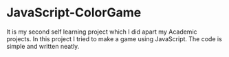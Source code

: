 # JavaScript-ColorGame
It is my second self learning project which I did apart my Academic projects. In this project I tried to make a game using JavaScript. The code is simple and written neatly.
